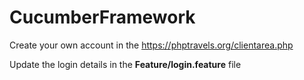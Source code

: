 # CucumberFramework

Create your own account in the https://phptravels.org/clientarea.php 

Update the login details in the **Feature/login.feature** file 
